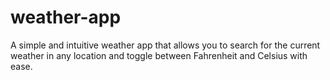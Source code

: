 # weather-app
A simple and intuitive weather app that allows you to search for the current weather in any location and toggle between Fahrenheit and Celsius with ease.
